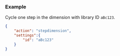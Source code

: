 ### Example

Cycle one step in the dimension with library ID `aBc123`.

```json
{
    "action": "stepdimension",
    "settings":{
        "id": "aBc123"
    }
}
```
